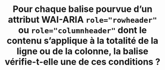 ---
title:  Pour chaque balise pourvue d’un attribut WAI-ARIA `role="rowheader"` ou `role="columnheader"` dont le contenu s’applique à la totalité de la ligne ou de la colonne, la balise vérifie-t-elle une de ces conditions ?
steps:
- La balise possède un attribut WAI-ARIA `role="rowheader"` pour les [en-têtes de ligne](#en-tete-de-colonne-ou-de-ligne) ;
- La balise possède un attribut WAI-ARIA `role="columnheader"` pour les [en-têtes de colonne](#en-tete-de-colonne-ou-de-ligne).
---